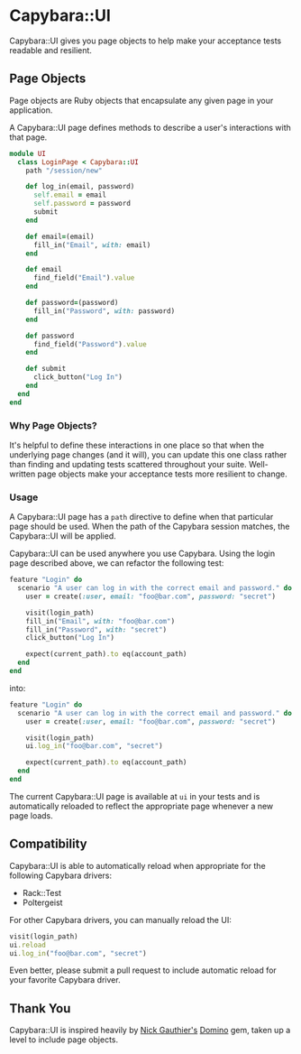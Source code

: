# Capybara::UI

Capybara::UI gives you page objects to help make your acceptance tests readable and resilient.

## Page Objects

Page objects are Ruby objects that encapsulate any given page in your application.

A Capybara::UI page defines methods to describe a user's interactions with that page.

```ruby
module UI
  class LoginPage < Capybara::UI
    path "/session/new"

    def log_in(email, password)
      self.email = email
      self.password = password
      submit
    end

    def email=(email)
      fill_in("Email", with: email)
    end

    def email
      find_field("Email").value
    end

    def password=(password)
      fill_in("Password", with: password)
    end

    def password
      find_field("Password").value
    end

    def submit
      click_button("Log In")
    end
  end
end
```

### Why Page Objects?

It's helpful to define these interactions in one place so that when the underlying page changes (and it will), you can update this one class rather than finding and updating tests scattered throughout your suite. Well-written page objects make your acceptance tests more resilient to change.

### Usage

A Capybara::UI page has a `path` directive to define when that particular page should be used. When the path of the Capybara session matches, the Capybara::UI will be applied.

Capybara::UI can be used anywhere you use Capybara. Using the login page described above, we can refactor the following test:

```ruby
feature "Login" do
  scenario "A user can log in with the correct email and password." do
    user = create(:user, email: "foo@bar.com", password: "secret")

    visit(login_path)
    fill_in("Email", with: "foo@bar.com")
    fill_in("Password", with: "secret")
    click_button("Log In")

    expect(current_path).to eq(account_path)
  end
end
```

into:

```ruby
feature "Login" do
  scenario "A user can log in with the correct email and password." do
    user = create(:user, email: "foo@bar.com", password: "secret")

    visit(login_path)
    ui.log_in("foo@bar.com", "secret")

    expect(current_path).to eq(account_path)
  end
end
```

The current Capybara::UI page is available at `ui` in your tests and is automatically reloaded to reflect the appropriate page whenever a new page loads.

## Compatibility

Capybara::UI is able to automatically reload when appropriate for the following Capybara drivers:

* Rack::Test
* Poltergeist

For other Capybara drivers, you can manually reload the UI:

```ruby
visit(login_path)
ui.reload
ui.log_in("foo@bar.com", "secret")
```

Even better, please submit a pull request to include automatic reload for your favorite Capybara driver.

## Thank You

Capybara::UI is inspired heavily by [Nick Gauthier's](https://github.com/ngauthier) [Domino](https://github.com/ngauthier/domino) gem, taken up a level to include page objects.
